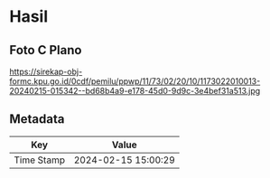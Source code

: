 # Hasil

## Foto C Plano

https://sirekap-obj-formc.kpu.go.id/0cdf/pemilu/ppwp/11/73/02/20/10/1173022010013-20240215-015342--bd68b4a9-e178-45d0-9d9c-3e4bef31a513.jpg


## Metadata

| Key        | Value               |
| ---------- | ------------------- |
| Time Stamp | 2024-02-15 15:00:29 |



